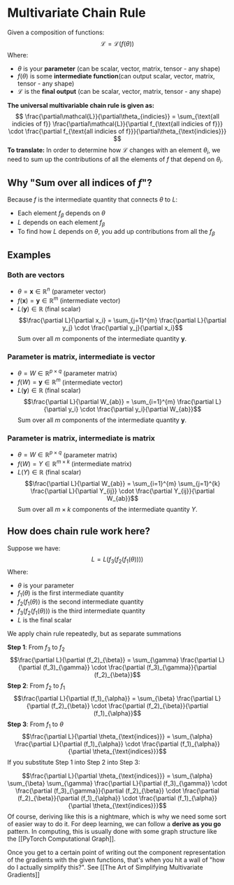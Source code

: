 # Multivariate Chain Rule
Given a composition of functions:
$$
\mathcal{L}=\mathcal{L}(f(\theta))
$$
Where:
- $\theta$ is your **parameter** (can be scalar, vector, matrix, tensor - any shape)
- $f(\theta)$ is some **intermediate function**(can output scalar, vector, matrix, tensor - any shape)
- $\mathcal{L}$ is the **final output** (can be scalar, vector, matrix, tensor - any shape)

**The universal multivariable chain rule is given as:**
$$
\frac{\partial\mathcal{L}}{\partial\theta_{indicies}} = \sum_{\text{all indicies of f}} \frac{\partial\mathcal{L}}{\partial f_{\text{all indicies of f}}} \cdot \frac{\partial f_{\text{all indicies of f}}}{\partial\theta_{\text{indicies}}}
$$
**To translate:** In order to determine how $\mathcal{L}$ changes with an element $\theta_{i}$, we need to sum up the contributions of all the elements of $f$  that depend on $\theta_{i}$. 
## Why "Sum over all indices of $f$"?
Because $f$ is the intermediate quantity that connects $\theta$ to $L$:
- Each element $f_{\beta}$ depends on $\theta$
- $L$ depends on each element $f_{\beta}$
- To find how $L$ depends on $\theta$, you add up contributions from all the $f_{\beta}$
## Examples
### **Both are vectors**
- $\theta = \mathbf{x} \in \mathbb{R}^n$ (parameter vector)
- $f(\mathbf{x}) = \mathbf{y} \in \mathbb{R}^m$ (intermediate vector)
- $L(\mathbf{y}) \in \mathbb{R}$ (final scalar)
$$\frac{\partial L}{\partial x_i} = \sum_{j=1}^{m} \frac{\partial L}{\partial y_j} \cdot \frac{\partial y_j}{\partial x_i}$$
Sum over all $m$ components of the intermediate quantity $\mathbf{y}$.

### **Parameter is matrix, intermediate is vector**
- $\theta = W \in \mathbb{R}^{p \times q}$ (parameter matrix)
- $f(W) = \mathbf{y} \in \mathbb{R}^m$ (intermediate vector)
- $L(\mathbf{y}) \in \mathbb{R}$ (final scalar)
$$\frac{\partial L}{\partial W_{ab}} = \sum_{i=1}^{m} \frac{\partial L}{\partial y_i} \cdot \frac{\partial y_i}{\partial W_{ab}}$$
Sum over all $m$ components of the intermediate quantity $\mathbf{y}$.

### **Parameter is matrix, intermediate is matrix**
- $\theta = W \in \mathbb{R}^{p \times q}$ (parameter matrix)
- $f(W) = Y \in \mathbb{R}^{m \times k}$ (intermediate matrix)
- $L(Y) \in \mathbb{R}$ (final scalar)
$$\frac{\partial L}{\partial W_{ab}} = \sum_{i=1}^{m} \sum_{j=1}^{k} \frac{\partial L}{\partial Y_{ij}} \cdot \frac{\partial Y_{ij}}{\partial W_{ab}}$$
Sum over all $m \times k$ components of the intermediate quantity $Y$.

## How does chain rule work here?
Suppose we have: 
$$L = L(f_3(f_2(f_1(\theta))))$$
Where:
- $\theta$ is your parameter
- $f_1(\theta)$ is the first intermediate quantity
- $f_2(f_1(\theta))$ is the second intermediate quantity
- $f_3(f_2(f_1(\theta)))$ is the third intermediate quantity
- $L$ is the final scalar

We apply chain rule repeatedly, but as separate summations

**Step 1**: From $f_3$ to $f_2$ 
$$\frac{\partial L}{\partial (f_2)_{\beta}} = \sum_{\gamma} \frac{\partial L}{\partial (f_3)_{\gamma}} \cdot \frac{\partial (f_3)_{\gamma}}{\partial (f_2)_{\beta}}$$
**Step 2**: From $f_2$ to $f_1$ 
$$\frac{\partial L}{\partial (f_1)_{\alpha}} = \sum_{\beta} \frac{\partial L}{\partial (f_2)_{\beta}} \cdot \frac{\partial (f_2)_{\beta}}{\partial (f_1)_{\alpha}}$$
**Step 3**: From $f_1$ to $\theta$ 
$$\frac{\partial L}{\partial \theta_{\text{indices}}} = \sum_{\alpha} \frac{\partial L}{\partial (f_1)_{\alpha}} \cdot \frac{\partial (f_1)_{\alpha}}{\partial \theta_{\text{indices}}}$$
If you substitute Step 1 into Step 2 into Step 3:

$$\frac{\partial L}{\partial \theta_{\text{indices}}} = \sum_{\alpha} \sum_{\beta} \sum_{\gamma} \frac{\partial L}{\partial (f_3)_{\gamma}} \cdot \frac{\partial (f_3)_{\gamma}}{\partial (f_2)_{\beta}} \cdot \frac{\partial (f_2)_{\beta}}{\partial (f_1)_{\alpha}} \cdot \frac{\partial (f_1)_{\alpha}}{\partial \theta_{\text{indices}}}$$
Of course, deriving like this is a nightmare, which is why we need some sort of easier way to do it. For deep learning, we can follow a **derive as you go** pattern. In computing, this is usually done with some graph structure like the [[PyTorch Computational Graph]].

Once you get to a certain point of writing out the component representation of the gradients with the given functions, that's when you hit a wall of "how do I actually simplify this?". See [[The Art of Simplifying Multivariate Gradients]]